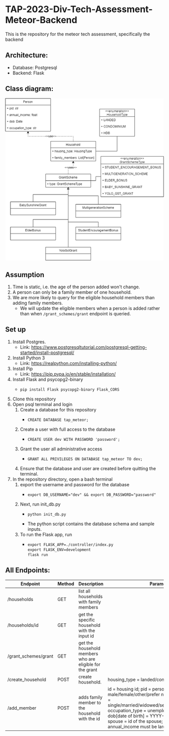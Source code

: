 # TAP-2023-Div-Tech-Assessment-Meteor-Backend
This is the repository for the meteor tech assessment, specifically the backend

## Architecture:
- Database: Postgresql
- Backend: Flask 

## Class diagram:
![Class Diagram](diagrams/class_diagram.png)
## Assumption
1. Time is static, i.e. the age of the person added won't change. 
2. A person can only be a family member of one household.
3. We are more likely to query for the eligible household members than adding family members. 
    - We will update the eligible members when a person is added rather than when `/grant_schemes/grant` endpoint is queried.
## Set up
1. Install Postgres. 
    - Link: https://www.postgresqltutorial.com/postgresql-getting-started/install-postgresql/
2. Install Python 3
    - Link: https://realpython.com/installing-python/ 
3. Install Pip
    - Link: https://pip.pypa.io/en/stable/installation/ 
4. Install Flask and psycopg2-binary
    - ```
      pip install Flask psycopg2-binary Flask_CORS
5. Clone this repository
6. Open psql terminal and login
    1. Create a database for this repository
        - ```
          CREATE DATABASE tap_meteor;
    2. Create a user with full access to the database
        - ```
          CREATE USER dev WITH PASSWORD 'password';
    3. Grant the user all administrative access
        - ```
          GRANT ALL PRIVILEGES ON DATABASE tap_meteor TO dev;
    4. Ensure that the database and user are created before quitting the terminal.
7. In the repository directory, open a bash terminal
    1. export the username and password for the database
        - ```
          export DB_USERNAME="dev" && export DB_PASSWORD="password"
    2. Next, run init_db.py
        - ```
          python init_db.py
        - The python script contains the database schema and sample inputs.
    3. To run the Flask app, run
        - ```
          export FLASK_APP=./controller/index.py
          export FLASK_ENV=development
          flask run
## All Endpoints:
| Endpoint | Method | Description | Parameters
| --- | --- | --- | --- |
| /households | GET |list all households with family members |
| /households/id | GET |get the specific household with the input id |
|  /grant_schemes/grant | GET | get the household members who are eligible for the grant |
| /create_household | POST | create household. | housing_type = landed/condominium/hdb
| /add_member | POST | adds family member to the household with the id | id = housing id; pid = person's id; gender = male/female/other/prefer not to say; marital_status = single/married/widowed/separated/divorced/others; occupation_type = unemployed/student/employed; dob[date of birth] = YYYY-MM-DD; OPTIONAL: spouse = id of the spouse; OPTIONAL: annual_income must be larger than 0 if included. 
    
